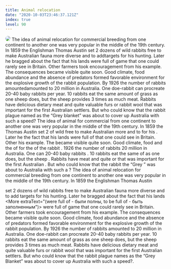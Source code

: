 ```yaml
---
title: Animal relocation
date: "2020-10-03T23:46:37.121Z"
index: true
level: 90
---
```

<img src="/images/bunny.jpg" style="border-radius:1rem">

<Tabs>
<Box title="reading"  isJustify={true}>
The idea of animal <T translate="переселения">relocation</t> for commercial <T translate="разведения">breeding</t> from one continent to another one was very popular in the middle of the 19th century. In 1859 the <T translate="англичанин">Englishman</t> Thomas Austin set 2 <T translate="десятка">dozens</t> of wild <T translate="кроликов">rabbits</t> free to make Australian <T translate="фауну">fauna</t> more <T translate="разнообразной">diverse</t> and to <T translate="добавить">add</t><T translate="мишеней">targets</t> for his <T translate="охоты">hunting</t>. Later he <T translate="хвалился">bragged </t> about the fact that his lands were full of <T translate="дичью">game</t> that one could <T translate="редко">rarely</t> see in Britain. Other <T translate="фермеры">farmers</t> took <T translate="вдохновились">encouragement</t> from his example. The <T translate="последствия">consequences</t> became visible quite soon. Good climate, food <T translate="обилие">abundance</t> and the <T translate="отсутствие">absence</t> of <T translate="хищников">predators</t> <T translate="создали">formed</t> <T translate="благоприятные">favorable</t> <T translate="условия">environment</t> for the <T translate="взрывного">explosive</t> <T translate="роста">growth</t> of the rabbit <T translate="популяции">population</t>. <T translate="К">By</t> 1926 the number of rabbits amounted<T translate="составляло">amounted to</t> 20 million in Australia. One <T translate="крольчиха">doe-rabbit</t> can <T translate="произвести">procreate</t> 20-40 baby rabbits <T translate="в год">per year</t>. 10 rabbits eat the same <T translate="количество">amount</t> of <T translate="травы">grass</t> as one <T translate="овца">sheep</t> does, but the sheep <T translate="дает">provides</t> <T translate="в 3 раза больше">3 times as much</t> <T translate="мяса">meat</t>. Rabbits have <T translate="вкусное">delicious</t> <T translate="диетическое">dietary</t> meat and quite <T translate="ценные">valuable</t> <T translate="шкурки">furs</t> or <T translate="кроличий пух">rabbit wool</t> that was important for the first Australian <T translate="поселенцев">settlers</t>. But who could know that the rabbit <T translate="нашествие">plague</t> <T translate="под названием">named as</t> the “Grey <T translate="одеяло">blanket</t>” was about to <T translate="накроет">cover up</t> Australia with such a <T translate="скоростью">speed</t>?
</Box>
<Box title="Exercise">
The idea of animal <CompleteText answer="relocation" placeholder="переселения"/> for commercial <CompleteText answer="breeding" placeholder="разведения"/> from one continent to another one was very popular in the middle of the 19th century. In 1859 the <CompleteText answer="Englishman" placeholder="англичанин"/> Thomas Austin set 2 <CompleteText answer="dozens" placeholder="десятка"/> of wild <CompleteText answer="rabbits" placeholder="кроликов"/> free to make Australian <CompleteText answer="fauna" placeholder="фауну"/> more <CompleteText answer="diverse" placeholder="разнообразной"/> and to <CompleteText answer="add" placeholder="добавить"/> <CompleteText answer="targets" placeholder="мишеней"/> for his <CompleteText answer="hunting" placeholder="охоты"/> . Later he <CompleteText answer="bragged about" placeholder="хвалился"/> the fact that his lands were full of <CompleteText answer="game" placeholder="дичью"/> that one could <CompleteText answer="rarely" placeholder="редко"/> see in Britain. Other <CompleteText answer="farmers" placeholder="фермеры"/> <CompleteText answer="took encouragement from" placeholder="вдохновились"/> his example. The <CompleteText answer="consequences" placeholder="последствия"/> became visible quite soon. Good climate, food <CompleteText answer= "abundance" placeholder="обилие"/> and the <CompleteText answer="absence" placeholder="отсутствие"/> of <CompleteText answer= " predators" placeholder="хищников"/> <CompleteText answer="formed" placeholder="создали"/> <CompleteText answer="favorable" placeholder="благоприятные"/> <CompleteText answer=" environment" placeholder="условия"/> for the <CompleteText answer="explosive" placeholder="взрывного"/> <CompleteText answer="growth" placeholder="роста"/> of the rabbit <CompleteText answer="population " placeholder="популяции"/> . <CompleteText answer="By" placeholder="К"/> 1926 the number of rabbits <CompleteText answer="amounted to" placeholder="составляло"/> 20 million in Australia. One <CompleteText answer="doe-rabbit" placeholder="крольчиха"/> can <CompleteText answer="procreate" placeholder="произвести"/> 20-40 baby rabbits <CompleteText answer="per year" placeholder="в год"/> . 10 rabbits eat the same <CompleteText answer="amount" placeholder="количество"/> of <CompleteText answer="grass" placeholder="травы"/> as one <CompleteText answer="sheep" placeholder="овца"/> does, but the sheep <CompleteText answer="provides" placeholder="дает"/> <CompleteText answer="3 times as much" placeholder="в 3 раза больше"/> <CompleteText answer="meat" placeholder="мяса"/> . Rabbits have <CompleteText answer=" delicious" placeholder="вкусное"/> <CompleteText answer="dietary" placeholder="диетическое"/> meat and quite <CompleteText answer="valuable" placeholder="ценные"/> <CompleteText answer="furs" placeholder="шкурки"/> or <CompleteText answer="rabbit wool" placeholder="кроличий пух"/> that was important for the first Australian <CompleteText answer="settlers" placeholder="поселенцев"/> . But who could know that the rabbit <CompleteText answer="plague" placeholder="нашествие"/> <CompleteText answer="named as" placeholder="под названием"/> the “Grey ” <CompleteText answer="Blanket" placeholder="одеяло"/> was about to <CompleteText answer=" cover up" placeholder="накроет"/> Australia with such a <CompleteText answer="speed" placeholder="скоростью"/> ?

</Box>
<Box title="speech"><Speech>The idea of animal relocation for commercial breeding from one continent to another one was very popular in the middle of the 19th century.</Speech>
<Speech>In 1859 the Englishman Thomas Austin

<More extraText="(to set free - выпустить на волю, освободить; 2 dozens of rabbits - слово dozen в данном случае идет с окончанием s, т.к. есть of; обратите внимание на употребление устойчивого выражения to set free! - (set free 2 dozens of rabbits - неверный вариант)"> set 2 dozens of wild rabbits free</More> to make Australian fauna more diverse and to add targets for his hunting.</Speech>
<Speech>Later he bragged about the fact that his lands <More extraText="(were full of - были полны, to be full of - быть заполненным")> were full of</More> game that one could rarely see in Britain.</Speech>
<Speech>Other farmers took encouragement from his example.</Speech>
<Speech>The consequences became visible quite soon.</Speech>
<Speech>Good climate, food abundance and the absence of predators formed favorable environment for the explosive growth of the rabbit population.</Speech>
<Speech>By 1926 the number of rabbits amounted to 20 million in Australia.</Speech>
<Speech>One doe-rabbit can procreate 20-40 baby rabbits per year.</Speech>
<Speech>10 rabbits eat the same amount of grass as one sheep does, but the sheep provides 3 times as much meat.</Speech>
<Speech>Rabbits have delicious dietary meat and quite valuable furs or rabbit wool that was important for the first Australian settlers.</Speech>
<Speech>But who could know that the rabbit plague names as the “Grey Blanket” was about to cover up Australia with such a speed?.</Speech> </Box>
</Tabs>
